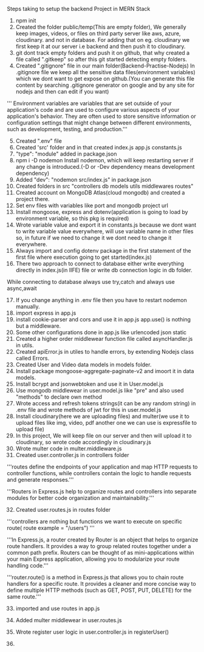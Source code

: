 Steps taking to setup the backend Project in MERN Stack

1. npm init
2. Created the folder public/temp(This are empty folder), We generally keep images, videos, or files on third party server like aws, azure, cloudinary. and not in database.
For adding that on eg. cloudinary we first keep it at our server i.e backend and then push it to cloudinary. 
3. git dont track empty folders and push it on github, that why created a file called ".gitkeep" so after this git started detecting empty folders.
4. Created ".gitignore" file in our main folder(Backend-Practise-Nodejs)
 In .gitignore file we keep all the sensitive data files(environment variables) which we dont want to get expose on github.(You can generate this file content by searching .gitignore generator on google and by any site for nodejs and then can edit if you want)

''' Environment variables are variables that are set outside of your application's code and are used to configure various aspects of your application's behavior. They are often used to store sensitive information or configuration settings that might change between different environments, such as development, testing, and production.'''

5. Created ".env" file
6. Created 'src' folder and in that created index.js app.js constants.js
7. "type": "module" added in package.json
8. npm i -D nodemon
Install nodemon, which will keep restarting server if any change is introduced.(-D or -Dev dependency means development dependency)
9. Added "dev": "nodemon src/index.js" in package.json
10. Created folders in src "controllers db models utils middlewares routes"
11. Created account on MongoDB Atlas(cloud mongodb) and created a project there.
12. Set env files with variables like port and mongodb project url
13. Install mongoose, express and dotenv(application is going to load by environment variable, so this pkg is required)
14. Wrote variable value and export it in constants.js because we dont want to write variable value everywhere, will use variable name in other files so, in future if we need to change it we dont need to change it everywhere.
15. Always import and config dotenv package in the first statement of the first file where execution going to get started(index.js)
16. There two approach to connect to database either write everything directly in index.js(in IIFE) file or write db connection logic in db folder.

While connecting to database always use try,catch and always use async,await

17. If you change anything in .env file then you have to restart nodemon manually.
18. import express in app.js
19. install cookie-parser and cors and use it in app.js
app.use() is nothing but a middleware.
20. Some other configurations done in app.js like urlencoded json static
21. Created a higher order middlewear function file called asyncHandler.js in utils.
22. Created apiError.js in utiles to handle errors, by extending Nodejs class called Errors.
23. Created User and Video data models in models folder.
24. Install package mongoose-aggregate-paginate-v2 and imoort it in data models.
25. Install bcrypt and jsonwebtoken and use it in User.model.js
26. Use mongodb middlewear in user.model.js like "pre" and also used "methods" to declare own method
27. Wrote access and refresh tokens strings(it can be any random string) in .env file and wrote methods of jwt for this in user.model.js
28. Install cloudinary(here we are uploading files) and multer(we use it to upload files like img, video, pdf another one we can use is expressfile to upload file)
29. In this project, We will keep file on our server and then will upload it to cloudinary, so wrote code accordingly in cloudinary.js
30. Wrote multer code in multer.middleware.js
31. Created user.controller.js in controllers folder

'''routes define the endpoints of your application and map HTTP requests to controller functions, while controllers contain the logic to handle requests and generate responses.'''

'''Routers in Express.js help to organize routes and controllers into separate modules for better code organization and maintainability.'''

32. Created user.routes.js in routes folder

'''controllers are nothing but functions we want to execute on specific route( route example =  "/users") '''

'''In Express.js, a router created by Router is an object that helps to organize route handlers. It provides a way to group related routes together under a common path prefix. Routers can be thought of as mini-applications within your main Express application, allowing you to modularize your route handling code.'''

'''router.route() is a method in Express.js that allows you to chain route handlers for a specific route. It provides a cleaner and more concise way to define multiple HTTP methods (such as GET, POST, PUT, DELETE) for the same route.'''

33. imported and use routes in app.js

34. Added multer middlewear in user.routes.js
35. Wrote register user logic in user.controller.js in registerUser()
36. 
